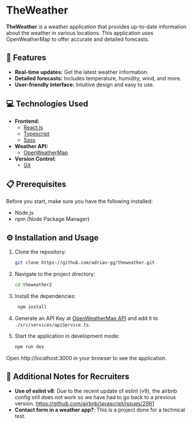 # TheWeather

**TheWeather** is a weather application that provides up-to-date information about the weather in various locations. This application uses OpenWeatherMap to offer accurate and detailed forecasts.

## 🚀 Features

- **Real-time updates:** Get the latest weather information.
- **Detailed forecasts:** Includes temperature, humidity, wind, and more.
- **User-friendly interface:** Intuitive design and easy to use.

## 💻 Technologies Used

- **Frontend:**
  - [React.js](https://reactjs.org/)
  - [Typescript](https://www.typescriptlang.org/)
  - [Sass](https://sass-lang.com/)
- **Weather API:**
  - [OpenWeatherMap](https://openweathermap.org/)
- **Version Control:**
  - [Git](https://git-scm.com/)

## 📋 Prerequisites

Before you start, make sure you have the following installed:

- Node.js
- npm (Node Package Manager)

## ⚙️ Installation and Usage

1. Clone the repository:

   ```bash
   git clone https://github.com/adrian-gg/theweather.git
   ```

2. Navigate to the project directory:

   ```bash
   cd theweather2
   ```

3. Install the dependencies:

   ```bash
    npm install
   ```

4. Generate an API Key at [OpenWeatherMap API](https://openweathermap.org/price) and add it to `./src/services/apiService.ts`.

5. Start the application in development mode:

   ```bash
   npm run dev
   ```

Open http://localhost:3000 in your browser to see the application.

## 📝 Additional Notes for Recruiters

- **Use of eslint v8**: Due to the recent update of eslint (v9), the airbnb config still does not work so we have had to go back to a previous version. https://github.com/airbnb/javascript/issues/2961
- **Contact form in a weather app?**: This is a project done for a technical test.
